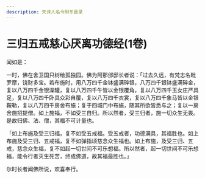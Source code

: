```yaml
---
description: 失译人名今附东晋录
---
```


# 三归五戒慈心厌离功德经(1卷)

闻如是：

一时，佛在舍卫国只树给孤独园。佛为阿那邠邸长者说：「过去久远，有梵志名毗罗摩，饶财多宝。若布施时，用八万四千金钵盛满碎银，八万四千银钵盛满碎金，复以八万四千金银澡罐，复以八万四千牛皆以金银覆角，复以八万四千玉女庄严具足，复以八万四千卧具众彩自覆，复以八万四千衣裳，复以八万四千象马皆以金银鞍勒，复以八万四千房舍布施；复于四城门中布施，随其所欲皆悉与之；复以一房舍施招提僧。如上施福，不如受三自归。所以然者，受三归者，施一切众生无畏。是故归佛、法、僧，其福不可计量也。

「如上布施及受三归福，复不如受五戒福。受五戒者，功德满具，其福胜也。如上布施及受三归、五戒福，复不如弹指顷慈念众生福也。如上布施，及受三归、五戒，慈念众生福，复不如起一切世间不可乐想福。所以然者，起一切世间不可乐想福，能令行者灭生死苦，终成佛道，故其福最胜也。」

尔时长者闻佛所说，欢喜奉行。
